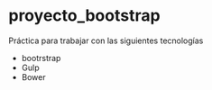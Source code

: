 # proyecto_bootstrap
Práctica para trabajar con las siguientes tecnologías
- bootrstrap
- Gulp
- Bower
